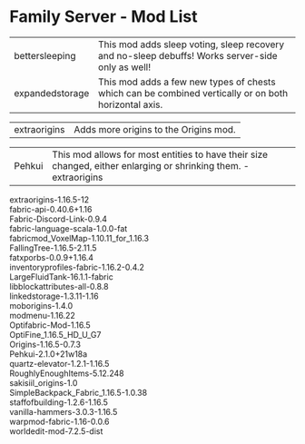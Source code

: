 # Family Server - Mod List

<table>
  <tr>
    <td>bettersleeping</td>
    <td>This mod adds sleep voting, sleep recovery and no-sleep debuffs! Works server-side only as well!</td>
  </tr>  
  <tr>
    <td>expandedstorage</td>
    <td>This mod adds a few new types of chests which can be combined vertically or on both horizontal axis.</td>
  </tr>  
</table>

<table>
  <tr>
    <td>extraorigins</td>
    <td>Adds more origins to the Origins mod.</td>
  </tr>
</table>

<table>
  <tr>
    <td>Pehkui</td>
    <td>This mod allows for most entities to have their size changed, either enlarging or shrinking them.
      -extraorigins
    </td>
  </tr>
</table>

extraorigins-1.16.5-12<br/>
fabric-api-0.40.6+1.16<br/>
Fabric-Discord-Link-0.9.4<br/>
fabric-language-scala-1.0.0-fat<br/>
fabricmod_VoxelMap-1.10.11_for_1.16.3<br/>
FallingTree-1.16.5-2.11.5<br/>
fatxporbs-0.0.9+1.16.4<br/>
inventoryprofiles-fabric-1.16.2-0.4.2<br/>
LargeFluidTank-16.1.1-fabric<br/>
libblockattributes-all-0.8.8<br/>
linkedstorage-1.3.11-1.16<br/>
moborigins-1.4.0<br/>
modmenu-1.16.22<br/>
Optifabric-Mod-1.16.5<br/>
OptiFine_1.16.5_HD_U_G7<br/>
Origins-1.16.5-0.7.3<br/>
Pehkui-2.1.0+21w18a<br/>
quartz-elevator-1.2.1-1.16.5<br/>
RoughlyEnoughItems-5.12.248<br/>
sakisiil_origins-1.0<br/>
SimpleBackpack_Fabric_1.16.5-1.0.38<br/>
staffofbuilding-1.2.6-1.16.5<br/>
vanilla-hammers-3.0.3-1.16.5<br/>
warpmod-fabric-1.16-0.0.6<br/>
worldedit-mod-7.2.5-dist<br/>
